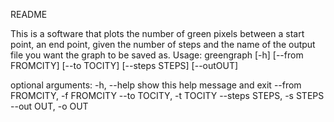 README

This is a software that plots the number of green pixels between  a start point, an end point, given the number of steps and the name of the output file you want the graph to be saved as.
Usage:
greengraph [-h] [--from FROMCITY] [--to TOCITY] [--steps STEPS] [--outOUT]

optional arguments:
    -h, --help   show this help message and exit
    --from FROMCITY, -f FROMCITY
    --to TOCITY, -t TOCITY
    --steps STEPS, -s STEPS
    --out OUT, -o OUT
